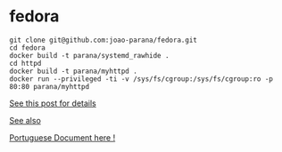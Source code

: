 # fedora

```
git clone git@github.com:joao-parana/fedora.git
cd fedora
docker build -t parana/systemd_rawhide .
cd httpd
docker build -t parana/myhttpd .
docker run --privileged -ti -v /sys/fs/cgroup:/sys/fs/cgroup:ro -p 80:80 parana/myhttpd
```

[See this post for details](http://developerblog.redhat.com/2014/05/05/running-systemd-within-docker-container/)

[See also](http://www.itzgeek.com/how-tos/linux/centos-how-tos/setup-syslog-server-on-centos-7-rhel-7.html)

[Portuguese Document here !](https://fedoraproject.org/wiki/Systemd/pt-br)

